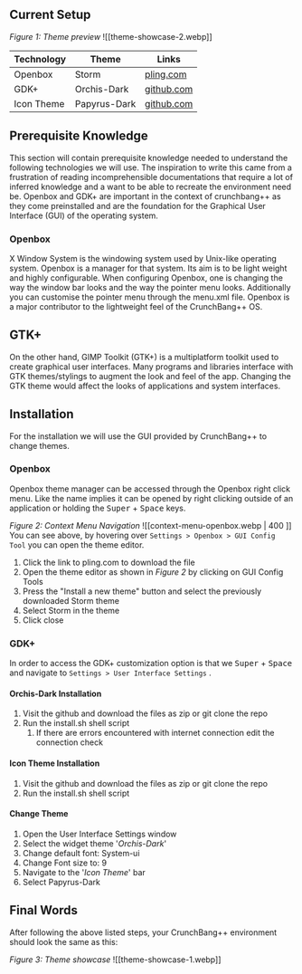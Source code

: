 ## Current Setup

*Figure 1: Theme preview*
![[theme-showcase-2.webp]]

| Technology  |  Theme    | Links |
|---|---|---|
| Openbox | Storm | [pling.com](https://ocs-dl.fra1.cdn.digitaloceanspaces.com/data/files/1552939768/Storm%201.2.1.obt?response-content-disposition=attachment%3B%2520Storm%201.2.1.obt&X-Amz-Content-Sha256=UNSIGNED-PAYLOAD&X-Amz-Algorithm=AWS4-HMAC-SHA256&X-Amz-Credential=RWJAQUNCHT7V2NCLZ2AL%2F20230111%2Fus-east-1%2Fs3%2Faws4_request&X-Amz-Date=20230111T192232Z&X-Amz-SignedHeaders=host&X-Amz-Expires=60&X-Amz-Signature=092e2bdcef02c3ef081c08462ba9e56abb7e89829caf622728226c01eeeb170f) |
| GDK+ | Orchis-Dark | [github.com](https://codeload.github.com/vinceliuice/Orchis-theme/zip/refs/heads/master) |
|Icon Theme | Papyrus-Dark | [github.com](https://codeload.github.com/PapirusDevelopmentTeam/papirus-icon-theme/zip/refs/heads/master) |

## Prerequisite Knowledge
This section will contain prerequisite knowledge needed to understand the following technologies we will use. The inspiration to write this came from a frustration of reading incomprehensible documentations that require a lot of inferred knowledge and a want to be able to recreate the environment need be. Openbox and GDK+ are important in the context of crunchbang++ as they come preinstalled and are the foundation for the Graphical User Interface (GUI) of the operating system.   

### Openbox
X Window System is the windowing system used by Unix-like operating system. Openbox is a manager for that system. Its aim is to be light weight and highly configurable. When configuring Openbox, one is changing the way the window bar looks and the way the pointer menu looks. Additionally you can customise the pointer menu through the menu.xml file. Openbox is a major contributor to the lightweight feel of the CrunchBang++ OS.  

## GTK+
On the other hand, GIMP Toolkit (GTK+) is a multiplatform toolkit used to create graphical user interfaces. Many programs and libraries interface with GTK themes/stylings to augment the look and feel of the app. Changing the GTK theme would affect the looks of applications and system interfaces. 

## Installation
For the installation we will use the GUI provided by CrunchBang++ to change themes. 

### Openbox
Openbox theme manager can be accessed through the Openbox right click menu. Like the name implies it can be opened by right clicking outside of an application or holding the  <kbd>Super</kbd> + <kbd>Space</kbd> keys. 

*Figure 2: Context Menu Navigation*
![[context-menu-openbox.webp | 400 ]]
You can see above, by hovering over `Settings > Openbox > GUI Config Tool`  you can open the theme editor. 

1. Click the link to pling.com to download the file
2. Open the theme editor as shown in *Figure 2* by clicking on GUI Config Tools
3. Press the "Install a new theme" button and select the previously downloaded Storm theme
4. Select Storm in the theme
5. Click close

### GDK+ 

In order to access the GDK+ customization option is that we <kbd>Super</kbd> + <kbd>Space</kbd> and navigate to `Settings > User Interface Settings` .

#### Orchis-Dark Installation
1. Visit the github and download the files as zip or git clone the repo
2. Run the install.sh shell script 
	1. If there are errors encountered with internet connection edit the connection check

#### Icon Theme Installation
1. Visit the github and download the files as zip or git clone the repo
2. Run the install.sh shell script 

#### Change Theme
1. Open the User Interface Settings window
2. Select the widget theme '*Orchis-Dark*'
3. Change default font: System-ui 
4. Change Font size to: 9
5. Navigate to the '*Icon Theme*' bar 
6. Select Papyrus-Dark

## Final Words
After following the above listed steps, your CrunchBang++ environment should look the same as this:

*Figure 3: Theme showcase*
![[theme-showcase-1.webp]]
